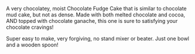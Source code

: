 A very chocolatey, moist Chocolate Fudge Cake that is similar to chocolate mud cake, but not as dense. Made with both melted chocolate and cocoa, AND topped with chocolate ganache, this one is sure to satisfying your chocolate cravings!

Super easy to make, very forgiving, no stand mixer or beater. Just one bowl and a wooden spoon!
